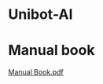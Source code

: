 # Unibot-AI

# Manual book

[Manual Book.pdf](https://github.com/user-attachments/files/18311097/Manual.Book.pdf)
